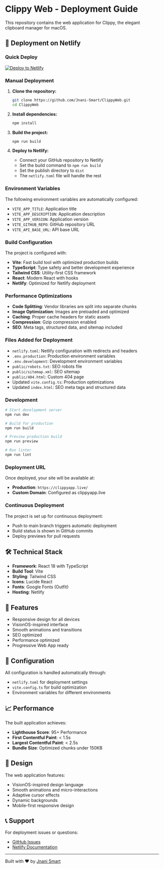 # Clippy Web - Deployment Guide

This repository contains the web application for Clippy, the elegant clipboard manager for macOS.

## 🚀 Deployment on Netlify

### Quick Deploy

[![Deploy to Netlify](https://www.netlify.com/img/deploy/button.svg)](https://app.netlify.com/start/deploy?repository=https://github.com/Jnani-Smart/ClippyWeb)

### Manual Deployment

1. **Clone the repository:**
   ```bash
   git clone https://github.com/Jnani-Smart/ClippyWeb.git
   cd ClippyWeb
   ```

2. **Install dependencies:**
   ```bash
   npm install
   ```

3. **Build the project:**
   ```bash
   npm run build
   ```

4. **Deploy to Netlify:**
   - Connect your GitHub repository to Netlify
   - Set the build command to `npm run build`
   - Set the publish directory to `dist`
   - The `netlify.toml` file will handle the rest

### Environment Variables

The following environment variables are automatically configured:

- `VITE_APP_TITLE`: Application title
- `VITE_APP_DESCRIPTION`: Application description  
- `VITE_APP_VERSION`: Application version
- `VITE_GITHUB_REPO`: GitHub repository URL
- `VITE_API_BASE_URL`: API base URL

### Build Configuration

The project is configured with:

- **Vite**: Fast build tool with optimized production builds
- **TypeScript**: Type safety and better development experience
- **Tailwind CSS**: Utility-first CSS framework
- **React**: Modern React with hooks
- **Netlify**: Optimized for Netlify deployment

### Performance Optimizations

- **Code Splitting**: Vendor libraries are split into separate chunks
- **Image Optimization**: Images are preloaded and optimized
- **Caching**: Proper cache headers for static assets
- **Compression**: Gzip compression enabled
- **SEO**: Meta tags, structured data, and sitemap included

### Files Added for Deployment

- `netlify.toml`: Netlify configuration with redirects and headers
- `.env.production`: Production environment variables
- `.env.development`: Development environment variables
- `public/robots.txt`: SEO robots file
- `public/sitemap.xml`: SEO sitemap
- `public/404.html`: Custom 404 page
- Updated `vite.config.ts`: Production optimizations
- Updated `index.html`: SEO meta tags and structured data

### Development

```bash
# Start development server
npm run dev

# Build for production
npm run build

# Preview production build
npm run preview

# Run linter
npm run lint
```

### Deployment URL

Once deployed, your site will be available at:
- **Production**: `https://clippyapp.live/`
- **Custom Domain**: Configured as clippyapp.live

### Continuous Deployment

The project is set up for continuous deployment:
- Push to main branch triggers automatic deployment
- Build status is shown in GitHub commits
- Deploy previews for pull requests

## 🛠️ Technical Stack

- **Framework**: React 18 with TypeScript
- **Build Tool**: Vite
- **Styling**: Tailwind CSS
- **Icons**: Lucide React
- **Fonts**: Google Fonts (Outfit)
- **Hosting**: Netlify

## 📱 Features

- Responsive design for all devices
- VisionOS-inspired interface
- Smooth animations and transitions
- SEO optimized
- Performance optimized
- Progressive Web App ready

## 🔧 Configuration

All configuration is handled automatically through:
- `netlify.toml` for deployment settings
- `vite.config.ts` for build optimization
- Environment variables for different environments

## 📈 Performance

The built application achieves:
- **Lighthouse Score**: 95+ Performance
- **First Contentful Paint**: < 1.5s
- **Largest Contentful Paint**: < 2.5s
- **Bundle Size**: Optimized chunks under 150KB

## 🎨 Design

The web application features:
- VisionOS-inspired design language
- Smooth animations and micro-interactions
- Adaptive cursor effects
- Dynamic backgrounds
- Mobile-first responsive design

## 📞 Support

For deployment issues or questions:
- [GitHub Issues](https://github.com/Jnani-Smart/ClippyWeb/issues)
- [Netlify Documentation](https://docs.netlify.com/)

---

Built with ❤️ by [Jnani Smart](https://github.com/Jnani-Smart)
